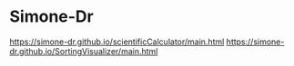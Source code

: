 # Simone-Dr

https://simone-dr.github.io/scientificCalculator/main.html
https://simone-dr.github.io/SortingVisualizer/main.html

